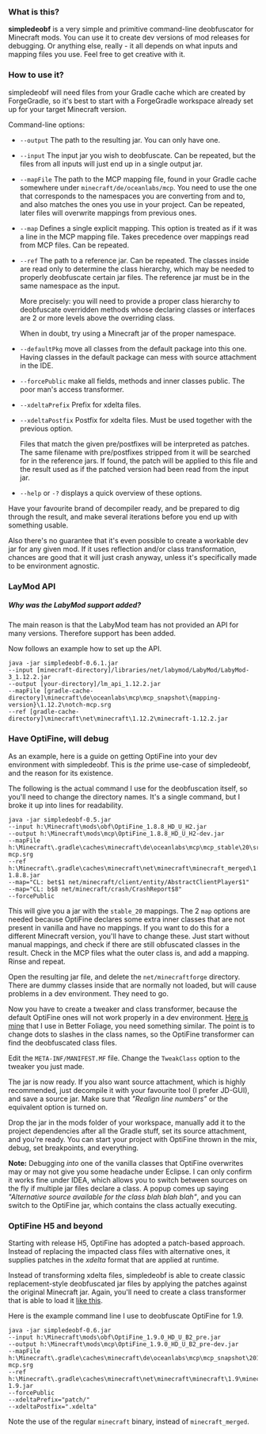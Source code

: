 ### What is this?

**simpledeobf** is a very simple and primitive command-line deobfuscator for
Minecraft mods. You can use it to create dev versions of mod releases
for debugging. Or anything else, really - it all depends on what inputs and
mapping files you use. Feel free to get creative with it.

### How to use it?

simpledeobf will need files from your Gradle cache which are created by
ForgeGradle, so it's best to start with a ForgeGradle workspace already
set up for your target Minecraft version.

Command-line options:

* `--output` The path to the resulting jar. You can only have one.
* `--input` The input jar you wish to deobfuscate. Can be repeated, but the
files from all inputs will just end up in a single output jar.
* `--mapFile` The path to the MCP mapping file, found in your Gradle cache
somewhere under `minecraft/de/oceanlabs/mcp`. You need to use the one that
corresponds to the namespaces you are converting from and to, and also
matches the ones you use in your project. Can be repeated, later files will
overwrite mappings from previous ones.
* `--map` Defines a single explicit mapping. This option is treated as if
it was a line in the MCP mapping file. Takes precedence over mappings
read from MCP files. Can be repeated.
* `--ref` The path to a reference jar. Can be repeated. The classes inside
are read only to determine the class hierarchy, which may be needed to properly
deobfuscate certain jar files. The reference jar must be in the same namespace
as the input.

   More precisely: you will need to provide a proper class hierarchy
to deobfuscate overridden methods whose declaring classes or interfaces are
2 or more levels above the overriding class.

   When in doubt, try using a Minecraft jar of the proper namespace.
* `--defaultPkg` move all classes from the default package into this one. Having
classes in the default package can mess with source attachment in the IDE.
* `--forcePublic` make all fields, methods and inner classes public. The
poor man's access transformer.
* `--xdeltaPrefix` Prefix for xdelta files.
* `--xdeltaPostfix` Postfix for xdelta files. Must be used together with the
previous option.

   Files that match the given pre/postfixes will be interpreted as patches.
   The same filename with pre/postfixes stripped from it will be searched for
   in the reference jars. If found, the patch will be applied to this file
   and the result used as if the patched version had been read from the
   input jar.
* `--help` or `-?` displays a quick overview of these options.

Have your favourite brand of decompiler ready, and be prepared to dig through
the result, and make several iterations before you end up with something
usable.

Also there's no guarantee that it's even possible to create a workable dev jar
for any given mod. If it uses reflection and/or class transformation, chances
are good that it will just crash anyway, unless it's specifically made to be
environment agnostic.

### LayMod API

##### Why was the LabyMod support added?

The main reason is that the LabyMod team has not provided an API for many versions. Therefore support has been added.

Now follows an example how to set up the API.

```
java -jar simpledeobf-0.6.1.jar
--input [minecraft-directory]/libraries/net/labymod/LabyMod/LabyMod-3_1.12.2.jar
--output [your-directory]/lm_api_1.12.2.jar
--mapFile [gradle-cache-directory]\minecraft\de\oceanlabs\mcp\mcp_snapshot\{mapping-version}\1.12.2\notch-mcp.srg
--ref [gradle-cache-directory]\minecraft\net\minecraft\1.12.2\minecraft-1.12.2.jar
```
### Have OptiFine, will debug

As an example, here is a guide on getting OptiFine into your dev
environment with simpledeobf. This is *the* prime use-case of simpledeobf,
and the reason for its existence.

The following is the actual command I use for the deobfuscation itself,
so you'll need to change the directory names. It's a single command, but I
broke it up into lines for readability.
```
java -jar simpledeobf-0.5.jar
--input h:\Minecraft\mods\obf\OptiFine_1.8.8_HD_U_H2.jar
--output h:\Minecraft\mods\mcp\OptiFine_1.8.8_HD_U_H2-dev.jar
--mapFile h:\Minecraft\.gradle\caches\minecraft\de\oceanlabs\mcp\mcp_stable\20\srgs\notch-mcp.srg
--ref h:\Minecraft\.gradle\caches\minecraft\net\minecraft\minecraft_merged\1.8.8\minecraft_merged-1.8.8.jar
--map="CL: bet$1 net/minecraft/client/entity/AbstractClientPlayer$1"
--map="CL: b$8 net/minecraft/crash/CrashReport$8"
--forcePublic
```
This will give you a jar with the `stable_20` mappings. The 2 `map` options are
needed because OptiFine declares some extra inner classes that are not present
in vanilla and have no mappings. If you want to do this for a different Minecraft
version, you'll have to change these. Just start without manual mappings, and
check if there are still obfuscated classes in the result. Check in the MCP
files what the outer class is, and add a mapping. Rinse and repeat.

Open the resulting jar file, and delete the `net/minecraftforge` directory.
There are dummy classes inside that are normally not loaded, but will cause
problems in a dev environment. They need to go.

Now you have to create a tweaker and class transformer, because the default
OptiFine ones will not work properly in a dev environment.
[Here is mine](https://github.com/octarine-noise/BetterFoliage/blob/c0be72bb37311508c68db5bd3b09d2f99a76614c/src/main/kotlin/optifine/OptifineTweakerDevWrapper.kt)
that I use in Better Foliage, you need something similar. The point is to
change dots to slashes in the class names, so the OptiFine transformer can find
the deobfuscated class files.

Edit the `META-INF/MANIFEST.MF` file. Change the `TweakClass` option to the
tweaker you just made.

The jar is now ready. If you also want source attachment, which is highly
recommended, just decompile it with your favourite tool (I prefer JD-GUI), and
save a source jar. Make sure that *"Realign line numbers"* or the equivalent
option is turned on.

Drop the jar in the mods folder of your workspace, manually add it to the project
dependencies after all the Gradle stuff, set its source attachment, and you're
ready. You can start your project with OptiFine thrown in the mix, debug,
set breakpoints, and everything.

**Note:** Debugging *into* one of the vanilla classes that OptiFine overwrites
may or may not give you some headache under Eclipse. I can only confirm it works
fine under IDEA, which allows you to switch between sources on the fly if multiple
jar files declare a class. A popup comes up saying *"Alternative source available
for the class blah blah blah"*, and you can switch to the OptiFine jar, which
contains the class actually executing.

### OptiFine H5 and beyond

Starting with release H5, OptiFine has adopted a patch-based approach. Instead of
replacing the impacted class files with alternative ones, it supplies patches in
the *xdelta* format that are applied at runtime.

Instead of transforming xdelta files, simpledeobf is able to create classic
replacement-style deobfuscated jar files by applying the patches against the
original Minecraft jar. Again, you'll need to create a class transformer that is
able to load it [like this](https://github.com/octarine-noise/BetterFoliage/blob/abf037d8a9640594a76b9f2524885da6f440bd41/src/main/kotlin/optifine/OptifineTweakerDevWrapper.kt).

Here is the example command line I use to deobfuscate OptiFine for 1.9.
```
java -jar simpledeobf-0.6.jar
--input h:\Minecraft\mods\obf\OptiFine_1.9.0_HD_U_B2_pre.jar
--output h:\Minecraft\mods\mcp\OptiFine_1.9.0_HD_U_B2_pre-dev.jar
--mapFile h:\Minecraft\.gradle\caches\minecraft\de\oceanlabs\mcp\mcp_snapshot\20160406\srgs\notch-mcp.srg
--ref h:\Minecraft\.gradle\caches\minecraft\net\minecraft\minecraft\1.9\minecraft-1.9.jar
--forcePublic
--xdeltaPrefix="patch/"
--xdeltaPostfix=".xdelta"
```

Note the use of the regular `minecraft` binary, instead of `minecraft_merged`.

